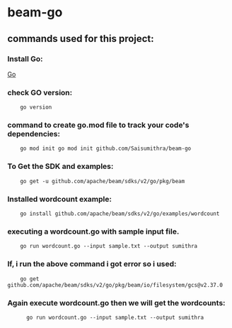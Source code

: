 # beam-go
## commands used for this project:
### Install Go:
[Go](https://go.dev/doc/install)
### check GO version:
        go version
### command to create go.mod file to track your code's dependencies:
        go mod init go mod init github.com/Saisumithra/beam-go 
###  To Get the SDK and examples:
        go get -u github.com/apache/beam/sdks/v2/go/pkg/beam
### Installed wordcount example:
        go install github.com/apache/beam/sdks/v2/go/examples/wordcount
### executing a wordcount.go with sample input file.
        go run wordcount.go --input sample.txt --output sumithra
### If, i run the above command i got error so i used:
        go get github.com/apache/beam/sdks/v2/go/pkg/beam/io/filesystem/gcs@v2.37.0
### Again execute wordcount.go then we will get the wordcounts:
          go run wordcount.go --input sample.txt --output sumithra
